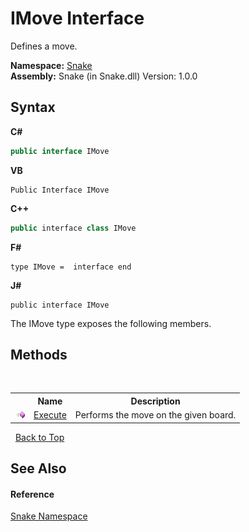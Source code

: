 # IMove Interface
 

Defines a move.

**Namespace:**&nbsp;<a href="N_Snake">Snake</a><br />**Assembly:**&nbsp;Snake (in Snake.dll) Version: 1.0.0

## Syntax

**C#**<br />
``` C#
public interface IMove
```

**VB**<br />
``` VB
Public Interface IMove
```

**C++**<br />
``` C++
public interface class IMove
```

**F#**<br />
``` F#
type IMove =  interface end
```

**J#**<br />
``` J#
public interface IMove
```

The IMove type exposes the following members.


## Methods
&nbsp;<table><tr><th></th><th>Name</th><th>Description</th></tr><tr><td>![Public method](media/pubmethod.gif "Public method")</td><td><a href="M_Snake_IMove_Execute">Execute</a></td><td>
Performs the move on the given board.</td></tr></table>&nbsp;
<a href="#imove-interface">Back to Top</a>

## See Also


#### Reference
<a href="N_Snake">Snake Namespace</a><br />